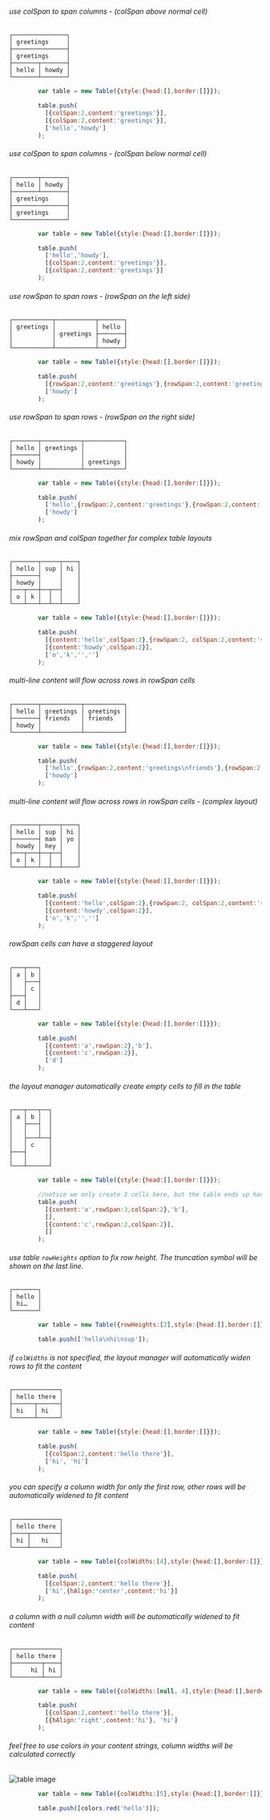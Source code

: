 ###### use colSpan to span columns - (colSpan above normal cell)
    ┌───────────────┐
    │ greetings     │
    ├───────────────┤
    │ greetings     │
    ├───────┬───────┤
    │ hello │ howdy │
    └───────┴───────┘
```javascript
        var table = new Table({style:{head:[],border:[]}});

        table.push(
          [{colSpan:2,content:'greetings'}],
          [{colSpan:2,content:'greetings'}],
          ['hello','howdy']
        );

```


###### use colSpan to span columns - (colSpan below normal cell)
    ┌───────┬───────┐
    │ hello │ howdy │
    ├───────┴───────┤
    │ greetings     │
    ├───────────────┤
    │ greetings     │
    └───────────────┘
```javascript
        var table = new Table({style:{head:[],border:[]}});

        table.push(
          ['hello','howdy'],
          [{colSpan:2,content:'greetings'}],
          [{colSpan:2,content:'greetings'}]
        );

```


###### use rowSpan to span rows - (rowSpan on the left side)
    ┌───────────┬───────────┬───────┐
    │ greetings │           │ hello │
    │           │ greetings ├───────┤
    │           │           │ howdy │
    └───────────┴───────────┴───────┘
```javascript
        var table = new Table({style:{head:[],border:[]}});

        table.push(
          [{rowSpan:2,content:'greetings'},{rowSpan:2,content:'greetings',vAlign:'center'},'hello'],
          ['howdy']
        );

```


###### use rowSpan to span rows - (rowSpan on the right side)
    ┌───────┬───────────┬───────────┐
    │ hello │ greetings │           │
    ├───────┤           │           │
    │ howdy │           │ greetings │
    └───────┴───────────┴───────────┘
```javascript
        var table = new Table({style:{head:[],border:[]}});

        table.push(
          ['hello',{rowSpan:2,content:'greetings'},{rowSpan:2,content:'greetings',vAlign:'bottom'}],
          ['howdy']
        );

```


###### mix rowSpan and colSpan together for complex table layouts
    ┌───────┬─────┬────┐
    │ hello │ sup │ hi │
    ├───────┤     │    │
    │ howdy │     │    │
    ├───┬───┼──┬──┤    │
    │ o │ k │  │  │    │
    └───┴───┴──┴──┴────┘
```javascript
        var table = new Table({style:{head:[],border:[]}});

        table.push(
          [{content:'hello',colSpan:2},{rowSpan:2, colSpan:2,content:'sup'},{rowSpan:3,content:'hi'}],
          [{content:'howdy',colSpan:2}],
          ['o','k','','']
        );

```


###### multi-line content will flow across rows in rowSpan cells
    ┌───────┬───────────┬───────────┐
    │ hello │ greetings │ greetings │
    ├───────┤ friends   │ friends   │
    │ howdy │           │           │
    └───────┴───────────┴───────────┘
```javascript
        var table = new Table({style:{head:[],border:[]}});

        table.push(
          ['hello',{rowSpan:2,content:'greetings\nfriends'},{rowSpan:2,content:'greetings\nfriends'}],
          ['howdy']
        );

```


###### multi-line content will flow across rows in rowSpan cells - (complex layout)
    ┌───────┬─────┬────┐
    │ hello │ sup │ hi │
    ├───────┤ man │ yo │
    │ howdy │ hey │    │
    ├───┬───┼──┬──┤    │
    │ o │ k │  │  │    │
    └───┴───┴──┴──┴────┘
```javascript
        var table = new Table({style:{head:[],border:[]}});

        table.push(
          [{content:'hello',colSpan:2},{rowSpan:2, colSpan:2,content:'sup\nman\nhey'},{rowSpan:3,content:'hi\nyo'}],
          [{content:'howdy',colSpan:2}],
          ['o','k','','']
        );

```


###### rowSpan cells can have a staggered layout
    ┌───┬───┐
    │ a │ b │
    │   ├───┤
    │   │ c │
    ├───┤   │
    │ d │   │
    └───┴───┘
```javascript
        var table = new Table({style:{head:[],border:[]}});

        table.push(
          [{content:'a',rowSpan:2},'b'],
          [{content:'c',rowSpan:2}],
          ['d']
        );

```


###### the layout manager automatically create empty cells to fill in the table
    ┌───┬───┬──┐
    │ a │ b │  │
    │   ├───┤  │
    │   │   │  │
    │   ├───┴──┤
    │   │ c    │
    ├───┤      │
    │   │      │
    └───┴──────┘
```javascript
        var table = new Table({style:{head:[],border:[]}});

        //notice we only create 3 cells here, but the table ends up having 6.
        table.push(
          [{content:'a',rowSpan:3,colSpan:2},'b'],
          [],
          [{content:'c',rowSpan:2,colSpan:2}],
          []
        );
```


###### use table `rowHeights` option to fix row height. The truncation symbol will be shown on the last line.
    ┌───────┐
    │ hello │
    │ hi…   │
    └───────┘
```javascript
        var table = new Table({rowHeights:[2],style:{head:[],border:[]}});

        table.push(['hello\nhi\nsup']);

```


###### if `colWidths` is not specified, the layout manager will automatically widen rows to fit the content
    ┌─────────────┐
    │ hello there │
    ├──────┬──────┤
    │ hi   │ hi   │
    └──────┴──────┘
```javascript
        var table = new Table({style:{head:[],border:[]}});

        table.push(
          [{colSpan:2,content:'hello there'}],
          ['hi', 'hi']
        );

```


###### you can specify a column width for only the first row, other rows will be automatically widened to fit content
    ┌─────────────┐
    │ hello there │
    ├────┬────────┤
    │ hi │   hi   │
    └────┴────────┘
```javascript
        var table = new Table({colWidths:[4],style:{head:[],border:[]}});

        table.push(
          [{colSpan:2,content:'hello there'}],
          ['hi',{hAlign:'center',content:'hi'}]
        );

```


###### a column with a null column width will be automatically widened to fit content
    ┌─────────────┐
    │ hello there │
    ├────────┬────┤
    │     hi │ hi │
    └────────┴────┘
```javascript
        var table = new Table({colWidths:[null, 4],style:{head:[],border:[]}});

        table.push(
          [{colSpan:2,content:'hello there'}],
          [{hAlign:'right',content:'hi'}, 'hi']
        );

```


###### feel free to use colors in your content strings, column widths will be calculated correctly
![table image](https://rawgit.com/jamestalmage/cli-table2/master/examples/screenshots/truncation-with-colors.png)
```javascript
        var table = new Table({colWidths:[5],style:{head:[],border:[]}});

        table.push([colors.red('hello')]);

```

